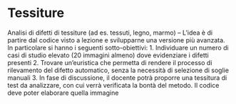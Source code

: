 # Tessiture
Analisi di difetti di tessiture (ad es. tessuti, legno, marmo) – L’idea è di partire dal codice visto a lezione e svilupparne una versione più avanzata. In particolare si hanno i seguenti sotto-obiettivi: 1. Individuare un numero di casi di studio elevato (20 immagini almeno) dove evidenziare i difetti presenti 2. Trovare un’euristica che permetta di rendere il processo di rilevamento del difetto automatico, senza la necessità di selezione di soglie manuali 3. In fase di discussione, il docente potrà proporre una tessitura di test da analizzare, con cui verrà verificata la bontà del metodo. Il codice deve poter elaborare quella immagine
